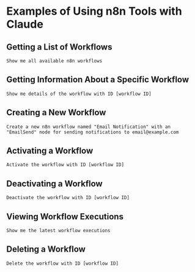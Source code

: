 # Examples of Using n8n Tools with Claude

## Getting a List of Workflows

```
Show me all available n8n workflows
```

## Getting Information About a Specific Workflow

```
Show me details of the workflow with ID [workflow ID]
```

## Creating a New Workflow

```
Create a new n8n workflow named "Email Notification" with an "EmailSend" node for sending notifications to email@example.com
```

## Activating a Workflow

```
Activate the workflow with ID [workflow ID]
```

## Deactivating a Workflow

```
Deactivate the workflow with ID [workflow ID]
```

## Viewing Workflow Executions

```
Show me the latest workflow executions
```

## Deleting a Workflow

```
Delete the workflow with ID [workflow ID]
``` 